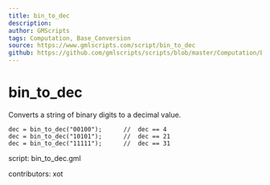 ```yaml
---
title: bin_to_dec
description: 
author: GMScripts
tags: Computation, Base_Conversion
source: https://www.gmlscripts.com/script/bin_to_dec
github: https://github.com/gmlscripts/scripts/blob/master/Computation/Base_Conversion/bin_to_dec.gml
---
```


bin_to_dec
==========

Converts a string of binary digits to a decimal value.

    dec = bin_to_dec("00100");      //  dec == 4
    dec = bin_to_dec("10101");      //  dec == 21
    dec = bin_to_dec("11111");      //  dec == 31

script: bin_to_dec.gml

contributors: xot